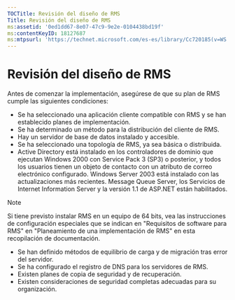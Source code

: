 ```yaml
---
TOCTitle: Revisión del diseño de RMS
Title: Revisión del diseño de RMS
ms:assetid: '0ed1dd67-8e07-47c9-9e2e-0104438bd19f'
ms:contentKeyID: 18127687
ms:mtpsurl: 'https://technet.microsoft.com/es-es/library/Cc720185(v=WS.10)'
---
```


Revisión del diseño de RMS
==========================

Antes de comenzar la implementación, asegúrese de que su plan de RMS cumple las siguientes condiciones:

-   Se ha seleccionado una aplicación cliente compatible con RMS y se han establecido planes de implementación.
-   Se ha determinado un método para la distribución del cliente de RMS.
-   Hay un servidor de base de datos instalado y accesible.
-   Se ha seleccionado una topología de RMS, ya sea básica o distribuida.
-   Active Directory está instalado en los controladores de dominio que ejecutan Windows 2000 con Service Pack 3 (SP3) o posterior, y todos los usuarios tienen un objeto de contacto con un atributo de correo electrónico configurado. Windows Server 2003 está instalado con las actualizaciones más recientes. Message Queue Server, los Servicios de Internet Information Server y la versión 1.1 de ASP.NET están habilitados.

> [!NOTE]
> Si tiene previsto instalar RMS en un equipo de 64 bits, vea las instrucciones de configuración especiales que se indican en "Requisitos de software para RMS" en "Planeamiento de una implementación de RMS" en esta recopilación de documentación. 

-   Se han definido métodos de equilibrio de carga y de migración tras error del servidor.
-   Se ha configurado el registro de DNS para los servidores de RMS.
-   Existen planes de copia de seguridad y de recuperación.
-   Existen consideraciones de seguridad completas adecuadas para su organización.
